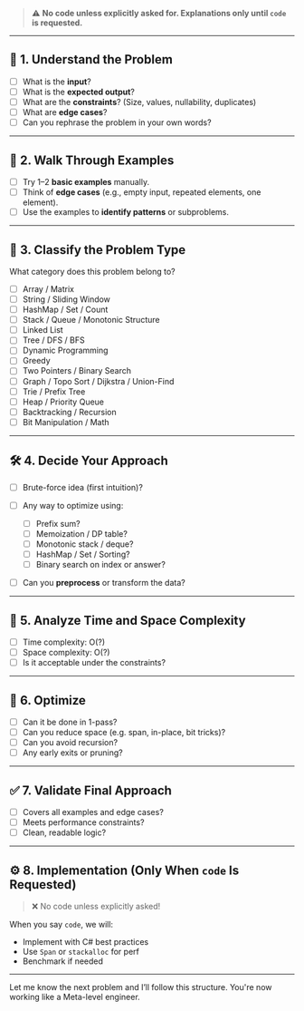 > ⚠️ **No code unless explicitly asked for. Explanations only until `code` is requested.**

---

## 🧠 1. Understand the Problem

* [ ] What is the **input**?
* [ ] What is the **expected output**?
* [ ] What are the **constraints**? (Size, values, nullability, duplicates)
* [ ] What are **edge cases**?
* [ ] Can you rephrase the problem in your own words?

---

## 🧪 2. Walk Through Examples

* [ ] Try 1–2 **basic examples** manually.
* [ ] Think of **edge cases** (e.g., empty input, repeated elements, one element).
* [ ] Use the examples to **identify patterns** or subproblems.

---

## 🧩 3. Classify the Problem Type

What category does this problem belong to?

* [ ] Array / Matrix
* [ ] String / Sliding Window
* [ ] HashMap / Set / Count
* [ ] Stack / Queue / Monotonic Structure
* [ ] Linked List
* [ ] Tree / DFS / BFS
* [ ] Dynamic Programming
* [ ] Greedy
* [ ] Two Pointers / Binary Search
* [ ] Graph / Topo Sort / Dijkstra / Union-Find
* [ ] Trie / Prefix Tree
* [ ] Heap / Priority Queue
* [ ] Backtracking / Recursion
* [ ] Bit Manipulation / Math

---

## 🛠 4. Decide Your Approach

* [ ] Brute-force idea (first intuition)?
* [ ] Any way to optimize using:

    * [ ] Prefix sum?
    * [ ] Memoization / DP table?
    * [ ] Monotonic stack / deque?
    * [ ] HashMap / Set / Sorting?
    * [ ] Binary search on index or answer?
* [ ] Can you **preprocess** or transform the data?

---

## 🧮 5. Analyze Time and Space Complexity

* [ ] Time complexity: O(?)
* [ ] Space complexity: O(?)
* [ ] Is it acceptable under the constraints?

---

## 🧼 6. Optimize

* [ ] Can it be done in 1-pass?
* [ ] Can you reduce space (e.g. span, in-place, bit tricks)?
* [ ] Can you avoid recursion?
* [ ] Any early exits or pruning?

---

## ✅ 7. Validate Final Approach

* [ ] Covers all examples and edge cases?
* [ ] Meets performance constraints?
* [ ] Clean, readable logic?

---

## ⚙️ 8. Implementation (Only When `code` Is Requested)

> ❌ No code unless explicitly asked!

When you say `code`, we will:

* Implement with C# best practices
* Use `Span` or `stackalloc` for perf
* Benchmark if needed

---

Let me know the next problem and I’ll follow this structure. You're now working like a Meta-level engineer.
